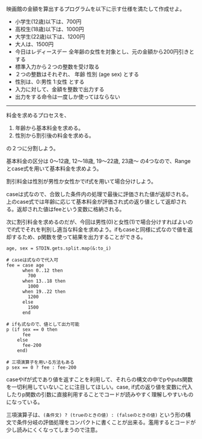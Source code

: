 映画館の金額を算出するプログラムを以下に示す仕様を満たして作成せよ。

* 小学生(12歳)以下は、700円
* 高校生(18歳)以下は、1000円
* 大学生(22歳)以下は、1200円
* 大人は、1500円
* 今日はレディースデー 全年齢の女性を対象とし、元の金額から200円引きとする
* 標準入力から２つの整数を受け取る
* ２つの整数はそれぞれ、 年齢 性別 (age sex) とする
* 性別は、0:男性 1:女性 とする
* 入力に対して、金額を整数で出力する
* 出力をする命令は一度しか使ってはならない

---

料金を求めるプロセスを、

1. 年齢から基本料金を求める。
2. 性別から割引後の料金を求める。

の２つに分割しよう。

基本料金の区分は 0〜12歳, 12〜18歳, 19〜22歳, 23歳〜 の4つなので、Rangeとcase式を用いて基本料金を求めよう。

割引料金は性別が男性か女性かでif式を用いて場合分けしよう。

caseは式なので、合致した条件内の処理で最後に評価された値が返却される。上のcase式では年齢に応じて基本料金が評価され式の返り値として返却される。返却された値はfeeという変数に格納される。

次に割引料金を求めるのだが、今回は男性(0)と女性(1)で場合分けすればよいのでif式でそれを判別し適当な料金を求めよう。ifもcaseと同様に式なので値を返却するため、p関数を使って結果を出力することができる。


```
age, sex = STDIN.gets.split.map(&:to_i)

# caseは式なので代入可
fee = case age
      when 0..12 then
        700
      when 13..18 then
        1000
      when 19..22 then
        1200
      else
        1500
      end

# ifも式なので、値として出力可能
p (if sex == 0 then 
      fee 
    else 
      fee-200
    end)

# 三項演算子を用いる方法もある
p sex == 0 ? fee : fee-200
```

caseやifが式であり値を返すことを利用して、それらの構文の中でpやputs関数を一切利用していないことに注目してほしい。case, if式の返り値を変数に代入したりp関数の引数に直接利用することでコードが読みやすく理解しやすいものになっている。

三項演算子は、`(条件文) ? (trueのときの値) : (falseのときの値)` という形の構文で条件分岐の評価処理をコンパクトに書くことが出来る。濫用するとコードが少し読みにくくなってしまうので注意。